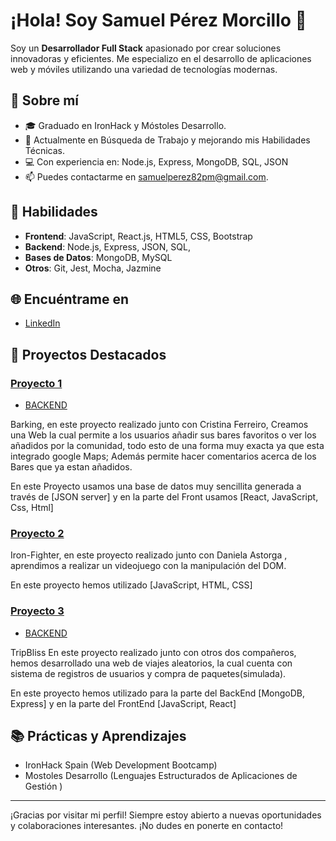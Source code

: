 # ¡Hola! Soy Samuel Pérez Morcillo 👋

Soy un **Desarrollador Full Stack** apasionado por crear soluciones innovadoras y eficientes. 
Me especializo en el desarrollo de aplicaciones web y móviles utilizando una variedad de tecnologías modernas.


## 🌟 Sobre mí

- 🎓 Graduado en IronHack y Móstoles Desarrollo.
- 💼 Actualmente en Búsqueda de Trabajo y mejorando mis Habilidades Técnicas.
- 💻 Con experiencia en:  Node.js, Express, MongoDB, SQL, JSON
- 📫 Puedes contactarme en samuelperez82pm@gmail.com.

## 🚀 Habilidades

- **Frontend**: JavaScript, React.js, HTML5, CSS, Bootstrap 
- **Backend**: Node.js, Express, JSON, SQL,
- **Bases de Datos**: MongoDB, MySQL
- **Otros**: Git, Jest, Mocha, Jazmine


## 🌐 Encuéntrame en

- [LinkedIn](https://www.linkedin.com/in/samuel-p%C3%A9rez-076553292/)

## 🔧 Proyectos Destacados

### [Proyecto 1](https://github.com/Samuel-Perez-Morcillo/Barking-client)
- [BACKEND](https://github.com/Samuel-Perez-Morcillo/Barking-server)


Barking, en este proyecto realizado junto con Cristina Ferreiro, Creamos una Web la cual permite a los usuarios añadir sus bares favoritos o 
ver los añadidos por la comunidad, todo esto de una forma muy exacta ya que esta integrado google Maps; Además permite hacer comentarios acerca 
de los Bares que ya estan añadidos.

En este Proyecto usamos una base de datos muy sencillita generada a través de [JSON server] y en la parte del Front usamos [React, JavaScript, Css, Html]


### [Proyecto 2](https://github.com/Daniela-AB25/Project1-Ironhack-Game)
Iron-Fighter, en este proyecto realizado junto con Daniela Astorga , aprendimos a realizar un videojuego con la manipulación del DOM.

En este proyecto hemos utilizado [JavaScript, HTML, CSS]


### [Proyecto 3](https://github.com/CristinaColomoiets/random-experience-client)
- [BACKEND](https://github.com/CristinaColomoiets/random-experience-server)

TripBliss En este proyecto realizado junto con otros dos compañeros, hemos desarrollado una web de viajes aleatorios, la cual cuenta con sistema de registros de usuarios
y compra de paquetes(simulada).

En este proyecto hemos utilizado para la parte del BackEnd [MongoDB, Express] y en la parte del FrontEnd [JavaScript, React]


## 📚 Prácticas y Aprendizajes

- IronHack Spain (Web Development Bootcamp)
- Mostoles Desarrollo (Lenguajes Estructurados de Aplicaciones de Gestión )

---

¡Gracias por visitar mi perfil! Siempre estoy abierto a nuevas oportunidades y colaboraciones interesantes. ¡No dudes en ponerte en contacto!
